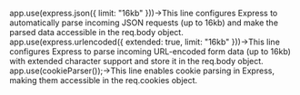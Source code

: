 app.use(express.json({ limit: "16kb" }))->This line configures Express to automatically parse incoming JSON requests (up to 16kb) and make the parsed data accessible in the req.body object.
app.use(express.urlencoded({ extended: true, limit: "16kb" }))->This line configures Express to parse incoming URL-encoded form data (up to 16kb) with extended character support and store it in the req.body object.
app.use(cookieParser());->This line enables cookie parsing in Express, making them accessible in the req.cookies object.
